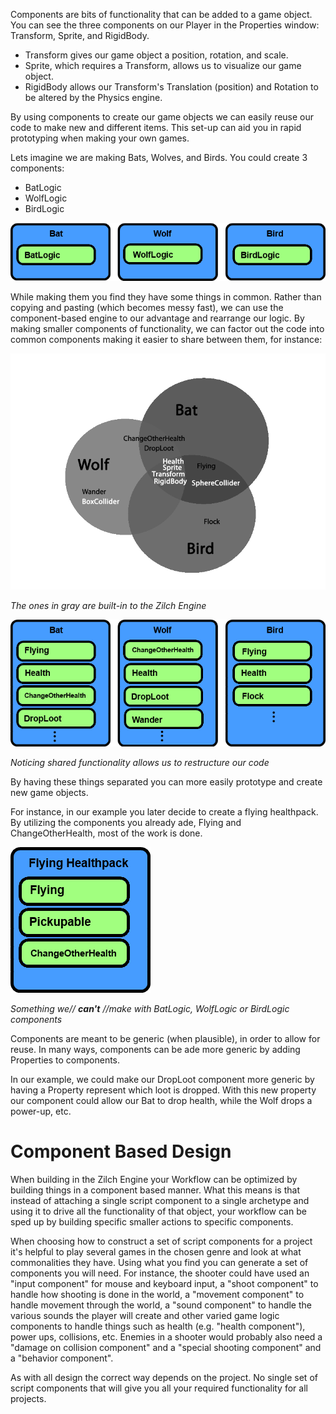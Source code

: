 Components are bits of functionality that can be added to a game object. 
You can see the three components on our Player in the Properties window: Transform, Sprite, and RigidBody. 

 - Transform gives our game object a position, rotation, and scale. 
 - Sprite, which requires a Transform, allows us to visualize our game object.
 - RigidBody allows our Transform's Translation (position) and Rotation to be altered by the Physics engine. 

By using components to create our game objects we can easily reuse our code to make new and different items. This set-up can aid you in rapid prototyping when making your own games. 

Lets imagine we are making Bats, Wolves, and Birds. You could create 3 components:

 - BatLogic
 - WolfLogic 
 - BirdLogic



![badcomponentsexample](https://raw.githubusercontent.com/ZilchEngine/ZilchFiles/master/doc_files/786.png)


While making them you find they have some things in common. Rather than copying and pasting (which becomes messy fast), we can use the component-based engine to our advantage and rearrange our logic. By making smaller components of functionality, we can factor out the code into common components making it easier to share between them, for instance:



![venn](https://raw.githubusercontent.com/ZilchEngine/ZilchFiles/master/doc_files/789.png)


*The ones in gray are built-in to the Zilch Engine*




![componentexample](https://raw.githubusercontent.com/ZilchEngine/ZilchFiles/master/doc_files/787.png)


*Noticing shared functionality allows us to restructure our code*


By having these things separated you can more easily prototype and create new game objects.

For instance, in our example you later decide to create a flying healthpack. By utilizing the components you already 
ade, Flying and ChangeOtherHealth, most of the work is done.



![flyingpowerup](https://raw.githubusercontent.com/ZilchEngine/ZilchFiles/master/doc_files/788.png)


*Something we// **can't** //make with BatLogic, WolfLogic or BirdLogic components*


Components are meant to be generic (when plausible), in order to allow for reuse. In many ways, components can be 
ade more generic by adding Properties to components.

In our example, we could make our DropLoot component more generic by having a Property represent which loot is dropped. With this new property our component could allow our Bat to drop health, while the Wolf drops a power-up, etc.

 #  Component Based Design
When building in the Zilch Engine your Workflow can be optimized by building things in a component based manner. What this means is that instead of attaching a single script component to a single archetype and using it to drive all the functionality of that object, your workflow can be sped up by building specific smaller actions to specific components.

When choosing how to construct a set of script components for a project it's helpful to play several games in the chosen genre and look at what commonalities they have. Using what you find you can generate a set of components you will need. 
For instance, the shooter could have used an "input component" for mouse and keyboard input, a "shoot component" to handle how shooting is done in the world, a "movement component" to handle movement through the world, a "sound component" to handle the various sounds the player will create and other varied game logic components to handle things such as health (e.g. "health component"), power ups, collisions, etc. Enemies in a shooter would probably also need a "damage on collision component" and a "special shooting component" and a "behavior component".

As with all design the correct way depends on the project. No single set of script components that will give you all your required functionality for all projects.
 

 